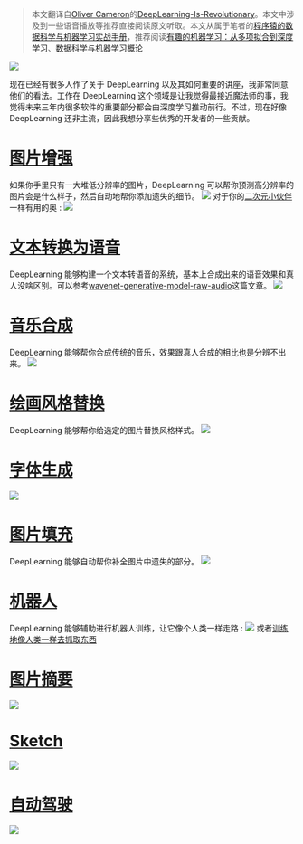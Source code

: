 > 本文翻译自[Oliver Cameron](https://medium.com/@olivercameron?source=post_header_lockup)的[DeepLearning-Is-Revolutionary](https://medium.com/@olivercameron/deep-learning-is-revolutionary-d0f3667bafa0#.g4c7xvd6r)。本文中涉及到一些语音播放等推荐直接阅读原文听取。本文从属于笔者的[程序猿的数据科学与机器学习实战手册](https://github.com/wxyyxc1992/DataScience-And-MachineLearning-Handbook-For-Coders)，推荐阅读[有趣的机器学习：从多项拟合到深度学习](https://github.com/wxyyxc1992/DataScience-And-MachineLearning-Handbook-For-Coders/blob/master/machinelearning-is-fun-for-anyone-curious-about-ml.md)、[数据科学与机器学习概论](https://github.com/wxyyxc1992/DataScience-And-MachineLearning-Handbook-For-Coders/blob/master/datascience-machinelearning.md)

![](https://coding.net/u/hoteam/p/Cache/git/raw/master/2016/11/1/1-gVvI3V9QZNYFpcaEjKU7-A.gif)

现在已经有很多人作了关于 DeepLearning 以及其如何重要的讲座，我非常同意他们的看法。工作在 DeepLearning 这个领域是让我觉得最接近魔法师的事，我觉得未来三年内很多软件的重要部分都会由深度学习推动前行。不过，现在好像 DeepLearning 还非主流，因此我想分享些优秀的开发者的一些贡献。

# [图片增强](https://github.com/alexjc/neural-enhance)

如果你手里只有一大堆低分辨率的图片，DeepLearning 可以帮你预测高分辨率的图片会是什么样子，然后自动地帮你添加遗失的细节。 ![](https://coding.net/u/hoteam/p/Cache/git/raw/master/2016/11/1/QQ20161105-0.png) 对于你的[二次元小伙伴](https://github.com/nagadomi/waifu2x)一样有用的奥 : ![](https://coding.net/u/hoteam/p/Cache/git/raw/master/2016/11/1/1-Gkg7yPVtjkF0wOPIWZtxBQ.png)

# [文本转换为语音](https://deepmind.com/blog/wavenet-generative-model-raw-audio/)

DeepLearning 能够构建一个文本转语音的系统，基本上合成出来的语音效果和真人没啥区别。可以参考[wavenet-generative-model-raw-audio](https://deepmind.com/blog/wavenet-generative-model-raw-audio)这篇文章。 ![](https://coding.net/u/hoteam/p/Cache/git/raw/master/2016/11/1/749BE442-C681-436A-BA0C-0653B51569AE.png)

# [音乐合成](https://deepmind.com/blog/wavenet-generative-model-raw-audio/)

DeepLearning 能够帮你合成传统的音乐，效果跟真人合成的相比也是分辨不出来。 ![](https://coding.net/u/hoteam/p/Cache/git/raw/master/2016/11/1/QQ20161105-0aa.png)

# [绘画风格替换](https://research.googleblog.com/2016/10/supercharging-style-transfer.html)

DeepLearning 能够帮你给选定的图片替换风格样式。 ![](https://coding.net/u/hoteam/p/Cache/git/raw/master/2016/11/1/1-WsAKFc_5-IJL0O7O0KIE0w.png)

# [字体生成](https://erikbern.com/2016/01/21/analyzing-50k-fonts-using-deep-neural-networks/)

![](https://coding.net/u/hoteam/p/Cache/git/raw/master/2016/11/1/1-HyG_V95simQdR8TuJIrgaw.gif)

# [图片填充](https://bamos.github.io/2016/08/09/deep-completion/)

DeepLearning 能够自动帮你补全图片中遗失的部分。 ![](https://coding.net/u/hoteam/p/Cache/git/raw/master/2016/11/1/1-wPaRi774o4z-9QTtDqvhxQ.gif)

# [机器人](https://blogs.nvidia.com/blog/2016/01/15/deep-learning-robot-walk/)

DeepLearning 能够辅助进行机器人训练，让它像个人类一样走路 : ![](https://coding.net/u/hoteam/p/Cache/git/raw/master/2016/11/1/1-ClcbwGyCCias_M-JNLkp7A.png) 或者[训练地像人类一样去抓取东西](https://research.googleblog.com/2016/03/deep-learning-for-robots-learning-from.html)

# [图片摘要](http://karpathy.github.io/2015/05/21/rnn-effectiveness/)

![](https://coding.net/u/hoteam/p/Cache/git/raw/master/2016/11/1/1-thSbyGo2JwWPyQIjAhAy7w.png)

# [Sketch](https://github.com/alexjc/neural-doodle)

![](https://coding.net/u/hoteam/p/Cache/git/raw/master/2016/11/1/1-DiIg3jMaC237O2GF4DyuYg.png)

# [自动驾驶](https://arxiv.org/abs/1604.07316)

![](https://coding.net/u/hoteam/p/Cache/git/raw/master/2016/11/1/jkjkloiui.gif)
